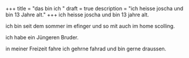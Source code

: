 +++
title = "das bin ich "
draft = true
description = "ich heisse joscha und bin 13 Jahre alt."
+++
ich heisse joscha und bin 13 jahre alt.

ich bin seit dem sommer im efinger und so mit auch im home scolling.

ich habe ein Jüngeren Bruder.

in meiner Freizeit fahre ich gehrne fahrad und bin gerne draussen.